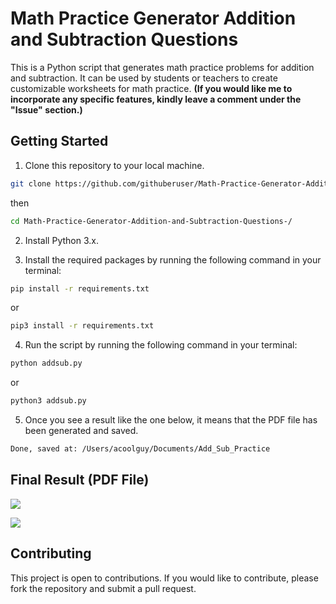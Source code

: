 # Math Practice Generator Addition and Subtraction Questions

This is a Python script that generates math practice problems for addition and subtraction. It can be used by students or teachers to create customizable worksheets for math practice. **(If you would like me to incorporate any specific features, kindly leave a comment under the "Issue" section.)**


## Getting Started

1. Clone this repository to your local machine.

```bash
git clone https://github.com/githuberuser/Math-Practice-Generator-Addition-and-Subtraction-Questions-.git
```
then
```bash
cd Math-Practice-Generator-Addition-and-Subtraction-Questions-/
```

2. Install Python 3.x.

3. Install the required packages by running the following command in your terminal:

```bash
pip install -r requirements.txt
```
or
```bash
pip3 install -r requirements.txt
```

4. Run the script by running the following command in your terminal:
```bash
python addsub.py
```
or 
```bash
python3 addsub.py
```

5. Once you see a result like the one below, it means that the PDF file has been generated and saved. 
```bash
Done, saved at: /Users/acoolguy/Documents/Add_Sub_Practice
```
  
## Final Result (PDF File)
![ ](https://github.com/githuberuser/Math-Practice-Generator-Addition-and-Subtraction-Questions-/raw/main/1.png)

![ ](https://github.com/githuberuser/Math-Practice-Generator-Addition-and-Subtraction-Questions-/raw/main/22.png)

## Contributing
This project is open to contributions. If you would like to contribute, please fork the repository and submit a pull request.
